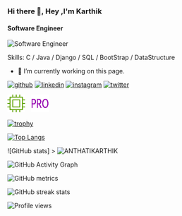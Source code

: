 ### Hi there 👋, Hey ,I'm Karthik
#### Software Engineer
![Software Engineer](https://www.linkedin.com/in/anthati-karthik-26843b221/)


Skills: C / Java /  Django / SQL / BootStrap / DataStructure

- 🔭 I’m currently working on this page. 


[<img src='https://cdn.jsdelivr.net/npm/simple-icons@3.0.1/icons/github.svg' alt='github' height='40'>](ANTHATIKARTHIK)  [<img src='https://cdn.jsdelivr.net/npm/simple-icons@3.0.1/icons/linkedin.svg' alt='linkedin' height='40'>](https://www.linkedin.com/in/anthati-karthik-26843b221//)  [<img src='https://cdn.jsdelivr.net/npm/simple-icons@3.0.1/icons/instagram.svg' alt='instagram' height='40'>](https://www.instagram.com/karthik_1112_//)  [<img src='https://cdn.jsdelivr.net/npm/simple-icons@3.0.1/icons/twitter.svg' alt='twitter' height='40'>](https://twitter.com/AnthatiKarthik1)  

<a href='https://docs.github.com/en/developers'><img src='https://raw.githubusercontent.com/acervenky/animated-github-badges/master/assets/devbadge.gif' width='40' height='40'></a> <a href='https://github.com/pricing'><img src='https://raw.githubusercontent.com/acervenky/animated-github-badges/master/assets/pro.gif' width='40' height='40'></a> 

[![trophy](https://github-profile-trophy.vercel.app/?username=https://github.com/ANTHATIKARTHIK)](https://github.com/ryo-ma/github-profile-trophy)

[![Top Langs](https://github-readme-stats.vercel.app/api/top-langs/?username=https://github.com/ANTHATIKARTHIK)](https://github.com/anuraghazra/github-readme-stats)

![GitHub stats] > <img src="https://github-readme-stats.vercel.app/api?username=ANTHATIKARTHIK&show_icons=true&theme=vision-friendly-dark" alt = "ANTHATIKARTHIK" /> 

![GitHub Activity Graph](https://activity-graph.herokuapp.com/graph?username=https://github.com/ANTHATIKARTHIK)  

![GitHub metrics](https://metrics.lecoq.io/https://github.com/ANTHATIKARTHIK)  

![GitHub streak stats](https://github-readme-streak-stats.herokuapp.com/?user=https://github.com/ANTHATIKARTHIK)  

![Profile views](https://gpvc.arturio.dev/https://github.com/ANTHATIKARTHIK)  

